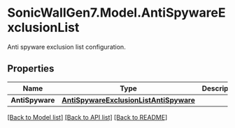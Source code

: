 # SonicWallGen7.Model.AntiSpywareExclusionList
Anti spyware exclusion list configuration.

## Properties

Name | Type | Description | Notes
------------ | ------------- | ------------- | -------------
**AntiSpyware** | [**AntiSpywareExclusionListAntiSpyware**](AntiSpywareExclusionListAntiSpyware.md) |  | [optional] 

[[Back to Model list]](../README.md#documentation-for-models) [[Back to API list]](../README.md#documentation-for-api-endpoints) [[Back to README]](../README.md)

